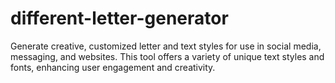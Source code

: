 # different-letter-generator
Generate creative, customized letter and text styles for use in social media, messaging, and websites. This tool offers a variety of unique text styles and fonts, enhancing user engagement and creativity.
